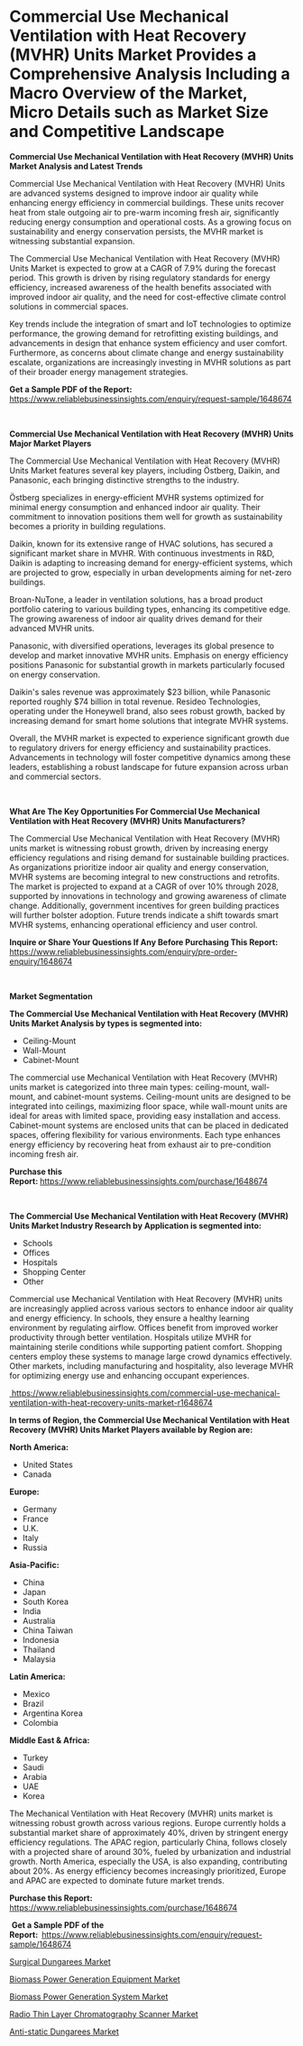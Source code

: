 <p><h1>Commercial Use Mechanical Ventilation with Heat Recovery (MVHR) Units Market Provides a Comprehensive Analysis Including a Macro Overview of the Market, Micro Details such as Market Size and Competitive Landscape</h1></p><p><strong>Commercial Use Mechanical Ventilation with Heat Recovery (MVHR) Units Market Analysis and Latest Trends</strong></p>
<p><p>Commercial Use Mechanical Ventilation with Heat Recovery (MVHR) Units are advanced systems designed to improve indoor air quality while enhancing energy efficiency in commercial buildings. These units recover heat from stale outgoing air to pre-warm incoming fresh air, significantly reducing energy consumption and operational costs. As a growing focus on sustainability and energy conservation persists, the MVHR market is witnessing substantial expansion.</p><p>The Commercial Use Mechanical Ventilation with Heat Recovery (MVHR) Units Market is expected to grow at a CAGR of 7.9% during the forecast period. This growth is driven by rising regulatory standards for energy efficiency, increased awareness of the health benefits associated with improved indoor air quality, and the need for cost-effective climate control solutions in commercial spaces. </p><p>Key trends include the integration of smart and IoT technologies to optimize performance, the growing demand for retrofitting existing buildings, and advancements in design that enhance system efficiency and user comfort. Furthermore, as concerns about climate change and energy sustainability escalate, organizations are increasingly investing in MVHR solutions as part of their broader energy management strategies.</p></p>
<p><strong>Get a Sample PDF of the Report:&nbsp;</strong> <a href="https://www.reliablebusinessinsights.com/enquiry/request-sample/1648674?utm_campaign=97&utm_medium=2&utm_source=Github&utm_content=ia&utm_term=15102024&utm_id=commercial-use-mechanical-ventilation-with-heat-recovery-mvhr-units">https://www.reliablebusinessinsights.com/enquiry/request-sample/1648674</a></p>
<p>&nbsp;</p>
<p><strong>Commercial Use Mechanical Ventilation with Heat Recovery (MVHR) Units Major Market Players</strong></p>
<p><p>The Commercial Use Mechanical Ventilation with Heat Recovery (MVHR) Units Market features several key players, including Östberg, Daikin, and Panasonic, each bringing distinctive strengths to the industry. </p><p>Östberg specializes in energy-efficient MVHR systems optimized for minimal energy consumption and enhanced indoor air quality. Their commitment to innovation positions them well for growth as sustainability becomes a priority in building regulations.</p><p>Daikin, known for its extensive range of HVAC solutions, has secured a significant market share in MVHR. With continuous investments in R&D, Daikin is adapting to increasing demand for energy-efficient systems, which are projected to grow, especially in urban developments aiming for net-zero buildings.</p><p>Broan-NuTone, a leader in ventilation solutions, has a broad product portfolio catering to various building types, enhancing its competitive edge. The growing awareness of indoor air quality drives demand for their advanced MVHR units.</p><p>Panasonic, with diversified operations, leverages its global presence to develop and market innovative MVHR units. Emphasis on energy efficiency positions Panasonic for substantial growth in markets particularly focused on energy conservation.</p><p>Daikin's sales revenue was approximately $23 billion, while Panasonic reported roughly $74 billion in total revenue. Resideo Technologies, operating under the Honeywell brand, also sees robust growth, backed by increasing demand for smart home solutions that integrate MVHR systems.</p><p>Overall, the MVHR market is expected to experience significant growth due to regulatory drivers for energy efficiency and sustainability practices. Advancements in technology will foster competitive dynamics among these leaders, establishing a robust landscape for future expansion across urban and commercial sectors.</p></p>
<p>&nbsp;</p>
<p><strong>What Are The Key Opportunities For Commercial Use Mechanical Ventilation with Heat Recovery (MVHR) Units Manufacturers?</strong></p>
<p><p>The Commercial Use Mechanical Ventilation with Heat Recovery (MVHR) units market is witnessing robust growth, driven by increasing energy efficiency regulations and rising demand for sustainable building practices. As organizations prioritize indoor air quality and energy conservation, MVHR systems are becoming integral to new constructions and retrofits. The market is projected to expand at a CAGR of over 10% through 2028, supported by innovations in technology and growing awareness of climate change. Additionally, government incentives for green building practices will further bolster adoption. Future trends indicate a shift towards smart MVHR systems, enhancing operational efficiency and user control.</p></p>
<p><strong>Inquire or Share Your Questions If Any Before Purchasing This Report:</strong> <a href="https://www.reliablebusinessinsights.com/enquiry/pre-order-enquiry/1648674?utm_campaign=97&utm_medium=2&utm_source=Github&utm_content=ia&utm_term=15102024&utm_id=commercial-use-mechanical-ventilation-with-heat-recovery-mvhr-units">https://www.reliablebusinessinsights.com/enquiry/pre-order-enquiry/1648674</a></p>
<p>&nbsp;</p>
<p><strong>Market Segmentation</strong></p>
<p><strong>The Commercial Use Mechanical Ventilation with Heat Recovery (MVHR) Units Market Analysis by types is segmented into:</strong></p>
<p><ul><li>Ceiling-Mount</li><li>Wall-Mount</li><li>Cabinet-Mount</li></ul></p>
<p><p>The commercial use Mechanical Ventilation with Heat Recovery (MVHR) units market is categorized into three main types: ceiling-mount, wall-mount, and cabinet-mount systems. Ceiling-mount units are designed to be integrated into ceilings, maximizing floor space, while wall-mount units are ideal for areas with limited space, providing easy installation and access. Cabinet-mount systems are enclosed units that can be placed in dedicated spaces, offering flexibility for various environments. Each type enhances energy efficiency by recovering heat from exhaust air to pre-condition incoming fresh air.</p></p>
<p><strong>Purchase this Report:&nbsp;</strong><a href="https://www.reliablebusinessinsights.com/purchase/1648674?utm_campaign=97&utm_medium=2&utm_source=Github&utm_content=ia&utm_term=15102024&utm_id=commercial-use-mechanical-ventilation-with-heat-recovery-mvhr-units">https://www.reliablebusinessinsights.com/purchase/1648674</a></p>
<p>&nbsp;</p>
<p><strong>The Commercial Use Mechanical Ventilation with Heat Recovery (MVHR) Units Market Industry Research by Application is segmented into:</strong></p>
<p><ul><li>Schools</li><li>Offices</li><li>Hospitals</li><li>Shopping Center</li><li>Other</li></ul></p>
<p><p>Commercial use Mechanical Ventilation with Heat Recovery (MVHR) units are increasingly applied across various sectors to enhance indoor air quality and energy efficiency. In schools, they ensure a healthy learning environment by regulating airflow. Offices benefit from improved worker productivity through better ventilation. Hospitals utilize MVHR for maintaining sterile conditions while supporting patient comfort. Shopping centers employ these systems to manage large crowd dynamics effectively. Other markets, including manufacturing and hospitality, also leverage MVHR for optimizing energy use and enhancing occupant experiences.</p></p>
<p><a href="https://www.reliablebusinessinsights.com/commercial-use-mechanical-ventilation-with-heat-recovery-units-market-r1648674?utm_campaign=97&utm_medium=2&utm_source=Github&utm_content=ia&utm_term=15102024&utm_id=commercial-use-mechanical-ventilation-with-heat-recovery-mvhr-units">&nbsp;https://www.reliablebusinessinsights.com/commercial-use-mechanical-ventilation-with-heat-recovery-units-market-r1648674</a></p>
<p><strong>In terms of Region, the Commercial Use Mechanical Ventilation with Heat Recovery (MVHR) Units Market Players available by Region are:</strong></p>
<p>
    <p> <strong> North America: </strong>
        <ul>
            <li>United States</li>
            <li>Canada</li>
        </ul>
        </p> 
    <p> <strong> Europe: </strong>
        <ul>
            <li>Germany</li>
            <li>France</li>
            <li>U.K.</li>
            <li>Italy</li>
            <li>Russia</li>
        </ul>
        </p> 
    <p> <strong> Asia-Pacific: </strong>
        <ul>
            <li>China</li>
            <li>Japan</li>
            <li>South Korea</li>
            <li>India</li>
            <li>Australia</li>
            <li>China Taiwan</li>
            <li>Indonesia</li>
            <li>Thailand</li>
            <li>Malaysia</li>
        </ul>
        </p> 
    <p> <strong> Latin America: </strong>
        <ul>
            <li>Mexico</li>
            <li>Brazil</li>
            <li>Argentina Korea</li>
            <li>Colombia</li>
        </ul>
        </p> 
    <p> <strong> Middle East & Africa: </strong>
        <ul>
            <li>Turkey</li>
            <li>Saudi</li>
            <li>Arabia</li>
            <li>UAE</li>
            <li>Korea</li>
        </ul>
    </p>
    </p>
<p><p>The Mechanical Ventilation with Heat Recovery (MVHR) units market is witnessing robust growth across various regions. Europe currently holds a substantial market share of approximately 40%, driven by stringent energy efficiency regulations. The APAC region, particularly China, follows closely with a projected share of around 30%, fueled by urbanization and industrial growth. North America, especially the USA, is also expanding, contributing about 20%. As energy efficiency becomes increasingly prioritized, Europe and APAC are expected to dominate future market trends.</p></p>
<p><strong>Purchase this Report: </strong><a href="https://www.reliablebusinessinsights.com/purchase/1648674?utm_campaign=97&utm_medium=2&utm_source=Github&utm_content=ia&utm_term=15102024&utm_id=commercial-use-mechanical-ventilation-with-heat-recovery-mvhr-units">https://www.reliablebusinessinsights.com/purchase/1648674</a></p>
<p>&nbsp;<strong>Get a Sample PDF of the Report:&nbsp;&nbsp;</strong><a href="https://www.reliablebusinessinsights.com/enquiry/request-sample/1648674?utm_campaign=97&utm_medium=2&utm_source=Github&utm_content=ia&utm_term=15102024&utm_id=commercial-use-mechanical-ventilation-with-heat-recovery-mvhr-units">https://www.reliablebusinessinsights.com/enquiry/request-sample/1648674</a></p>
<p><strong></strong></p>
<p><p><a href="https://github.com/alespiliffe/Market-Research-Report-List-1/blob/main/surgical-dungarees-market.md?utm_campaign=97&utm_medium=2&utm_source=Github&utm_content=ia&utm_term=15102024&utm_id=commercial-use-mechanical-ventilation-with-heat-recovery-mvhr-units">Surgical Dungarees Market</a></p><p><a href="https://www.linkedin.com/pulse/exploring-biomass-power-generation-equipment-market-dynamics-b7kre?trk=public_post_embed_feed-article-content&utm_campaign=97&utm_medium=2&utm_source=Github&utm_content=ia&utm_term=15102024&utm_id=commercial-use-mechanical-ventilation-with-heat-recovery-mvhr-units">Biomass Power Generation Equipment Market</a></p><p><a href="https://www.linkedin.com/pulse/biomass-power-generation-system-market-penetration-strategies-5ypuc?trk=public_post_embed_feed-article-content&utm_campaign=97&utm_medium=2&utm_source=Github&utm_content=ia&utm_term=15102024&utm_id=commercial-use-mechanical-ventilation-with-heat-recovery-mvhr-units">Biomass Power Generation System Market</a></p><p><a href="https://www.linkedin.com/pulse/radio-thin-layer-chromatography-scanner-value-chain-analysis-9etef?utm_campaign=97&utm_medium=2&utm_source=Github&utm_content=ia&utm_term=15102024&utm_id=commercial-use-mechanical-ventilation-with-heat-recovery-mvhr-units">Radio Thin Layer Chromatography Scanner Market</a></p><p><a href="https://github.com/darcy8m10dupre/Market-Research-Report-List-1/blob/main/anti-static-dungarees-market.md?utm_campaign=97&utm_medium=2&utm_source=Github&utm_content=ia&utm_term=15102024&utm_id=commercial-use-mechanical-ventilation-with-heat-recovery-mvhr-units">Anti-static Dungarees Market</a></p></p>